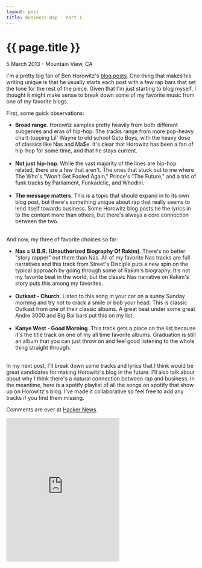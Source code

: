 ```yaml
---
layout: post
title: Business Rap - Part 1
---
```


{{ page.title }}
================

<p class="meta">5 March 2013 - Mountain View, CA</p>

I'm a pretty big fan of Ben Horowitz's [blog posts](http://bhorowitz.com/).  One thing that makes his writing unique is that he usually starts each post with a few rap bars that set the tone for the rest of the piece.  Given that I'm just starting to blog myself, I thought it might make sense to break down some of my favorite music from one of my favorite blogs.  

First, some quick observations:

<ul>
 
<li><strong>Broad range</strong>.  Horowitz samples pretty heavily from both different subgenres and eras of hip-hop.  The tracks range from more pop-heavy chart-topping Lil' Wayne to old school Geto Boys, with the heavy dose of classics like Nas and Ma$e.  It's clear that Horowitz has been a fan of hip-hop for some time, and that he stays current.</li>  
<br>
<li><strong>Not just hip-hop</strong>.  While the vast majority of the lines are hip-hop related, there are a few that aren't.  The ones that stuck out to me where The Who's "Won't Get Fooled Again," Prince's "The Future," and a trio of funk tracks by Parliament, Funkadelic, and Whodini.</li>  
<br>
<li><strong>The message matters</strong>.  This is a topic that should expand in to its own blog post, but there's something unique about rap that really seems to lend itself towards business.  Some Horowitz blog posts tie the lyrics in to the content more than others, but there's always a core connection between the two.</li>
<br>
</ul>

And now, my three of favorite choices so far:

<ul>
 
<li><strong>Nas = U.B.R. (Unauthorized Biography Of Rakim)</strong>.  There's no better "story rapper" out there than Nas.  All of my favorite Nas tracks are full narratives and this track from Street's Disciple puts a new spin on the typical approach by going through some of Rakim's biography.  It's not my favorite beat in the world, but the classic Nas narrative on Rakim's story puts this among my favorites.  </li>  
<br>
<li><strong>Outkast - Church</strong>.  Listen to this song in your car on a sunny Sunday morning and try not to crack a smile or bob your head.  This is classic Outkast from one of their classic albums.  A great beat under some great Andre 3000 and Big Boi bars put this on my list.</li>  
<br>
<li><strong>Kanye West - Good Morning</strong>.  This track gets a place on the list because it's the title track on one of my all time favorite albums.  Graduation is still an album that you can just throw on and feel good listening to the whole thing straight through.</li>
<br>
</ul>

In my next post, I'll break down some tracks and lyrics that I think would be great candidates for making Horowitz's blog in the future.  I'll also talk about about why I think there's a natural connection between rap and business.  In the meantime, here is a spotify playlist of all the songs on spotify that show up on Horowitz's blog.  I've made it collaborative so feel free to add any tracks if you find them missing.  

Comments are over at [Hacker News](http://news.ycombinator.com/item?id=5328267).
<br>

<iframe src="https://embed.spotify.com/?uri=spotify:user:jwb119:playlist:46hFEzIClFpchpdHlZ6XXr" width="300" height="380" frameborder="0" allowtransparency="true"></iframe>

    

